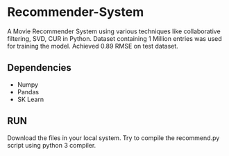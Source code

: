 # Recommender-System
A Movie Recommender System using various techniques like collaborative filtering, SVD, CUR in Python. Dataset containing 1 Million entries was used for training the model. Achieved 0.89 RMSE on test dataset.
## Dependencies
- Numpy
- Pandas
- SK Learn
## RUN
Download the files in your local system. Try to compile the recommend.py script using python 3 compiler.
